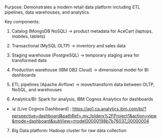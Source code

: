 Purpose: Demonstrates a modern retail data platform including ETL pipelines, data warehouses, and analytics.

Key components:

1) Catalog (MongoDB NoSQL) → product metadata for AceCart (laptops, mobiles, tablets)

2) Transactional (MySQL OLTP) → inventory and sales data

3) Staging warehouse (PostgreSQL) → temporary staging area for transformed data

4) Production warehouse (IBM DB2 Cloud) → dimensional model for BI dashboards

5) ETL pipelines (Apache Airflow) → move/transform data between OLTP, NoSQL, and warehouses

6) Analytics/BI: Spark for analysis, IBM Cognos Analytics for dashboards

- 📊 [Live Cognos Dashboard] : https://ap1.ca.analytics.ibm.com/bi/?perspective=dashboard&pathRef=.my_folders%2FProject1&action=view&mode=dashboard&subView=model00000198b7b76037_00000004

7) Big Data platform: Hadoop cluster for raw data collection
